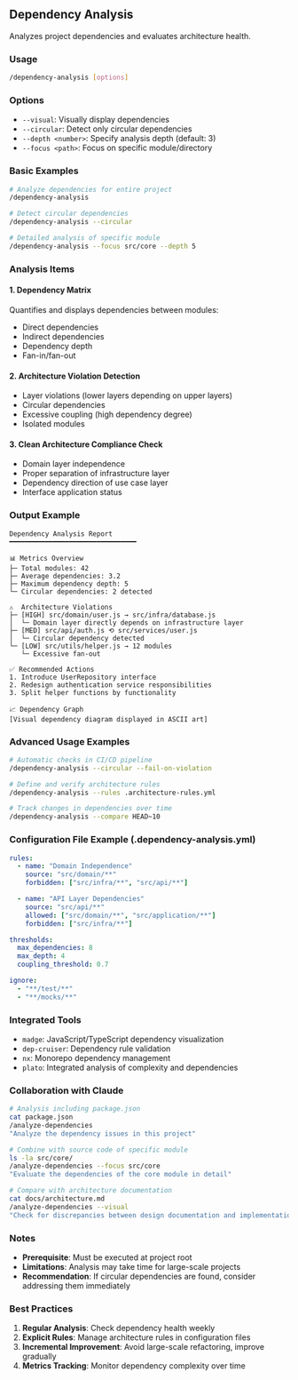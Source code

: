 ## Dependency Analysis

Analyzes project dependencies and evaluates architecture health.

### Usage

```bash
/dependency-analysis [options]
```

### Options

- `--visual`: Visually display dependencies
- `--circular`: Detect only circular dependencies
- `--depth <number>`: Specify analysis depth (default: 3)
- `--focus <path>`: Focus on specific module/directory

### Basic Examples

```bash
# Analyze dependencies for entire project
/dependency-analysis

# Detect circular dependencies
/dependency-analysis --circular

# Detailed analysis of specific module
/dependency-analysis --focus src/core --depth 5
```

### Analysis Items

#### 1. Dependency Matrix

Quantifies and displays dependencies between modules:

- Direct dependencies
- Indirect dependencies
- Dependency depth
- Fan-in/fan-out

#### 2. Architecture Violation Detection

- Layer violations (lower layers depending on upper layers)
- Circular dependencies
- Excessive coupling (high dependency degree)
- Isolated modules

#### 3. Clean Architecture Compliance Check

- Domain layer independence
- Proper separation of infrastructure layer
- Dependency direction of use case layer
- Interface application status

### Output Example

```
Dependency Analysis Report
━━━━━━━━━━━━━━━━━━━━━━━━━━━━━━━━

📊 Metrics Overview
├─ Total modules: 42
├─ Average dependencies: 3.2
├─ Maximum dependency depth: 5
└─ Circular dependencies: 2 detected

⚠️  Architecture Violations
├─ [HIGH] src/domain/user.js → src/infra/database.js
│  └─ Domain layer directly depends on infrastructure layer
├─ [MED] src/api/auth.js ⟲ src/services/user.js
│  └─ Circular dependency detected
└─ [LOW] src/utils/helper.js → 12 modules
   └─ Excessive fan-out

✅ Recommended Actions
1. Introduce UserRepository interface
2. Redesign authentication service responsibilities
3. Split helper functions by functionality

📈 Dependency Graph
[Visual dependency diagram displayed in ASCII art]
```

### Advanced Usage Examples

```bash
# Automatic checks in CI/CD pipeline
/dependency-analysis --circular --fail-on-violation

# Define and verify architecture rules
/dependency-analysis --rules .architecture-rules.yml

# Track changes in dependencies over time
/dependency-analysis --compare HEAD~10
```

### Configuration File Example (.dependency-analysis.yml)

```yaml
rules:
  - name: "Domain Independence"
    source: "src/domain/**"
    forbidden: ["src/infra/**", "src/api/**"]

  - name: "API Layer Dependencies"
    source: "src/api/**"
    allowed: ["src/domain/**", "src/application/**"]
    forbidden: ["src/infra/**"]

thresholds:
  max_dependencies: 8
  max_depth: 4
  coupling_threshold: 0.7

ignore:
  - "**/test/**"
  - "**/mocks/**"
```

### Integrated Tools

- `madge`: JavaScript/TypeScript dependency visualization
- `dep-cruiser`: Dependency rule validation
- `nx`: Monorepo dependency management
- `plato`: Integrated analysis of complexity and dependencies

### Collaboration with Claude

```bash
# Analysis including package.json
cat package.json
/analyze-dependencies
"Analyze the dependency issues in this project"

# Combine with source code of specific module
ls -la src/core/
/analyze-dependencies --focus src/core
"Evaluate the dependencies of the core module in detail"

# Compare with architecture documentation
cat docs/architecture.md
/analyze-dependencies --visual
"Check for discrepancies between design documentation and implementation"
```

### Notes

- **Prerequisite**: Must be executed at project root
- **Limitations**: Analysis may take time for large-scale projects
- **Recommendation**: If circular dependencies are found, consider addressing them immediately

### Best Practices

1. **Regular Analysis**: Check dependency health weekly
2. **Explicit Rules**: Manage architecture rules in configuration files
3. **Incremental Improvement**: Avoid large-scale refactoring, improve gradually
4. **Metrics Tracking**: Monitor dependency complexity over time
